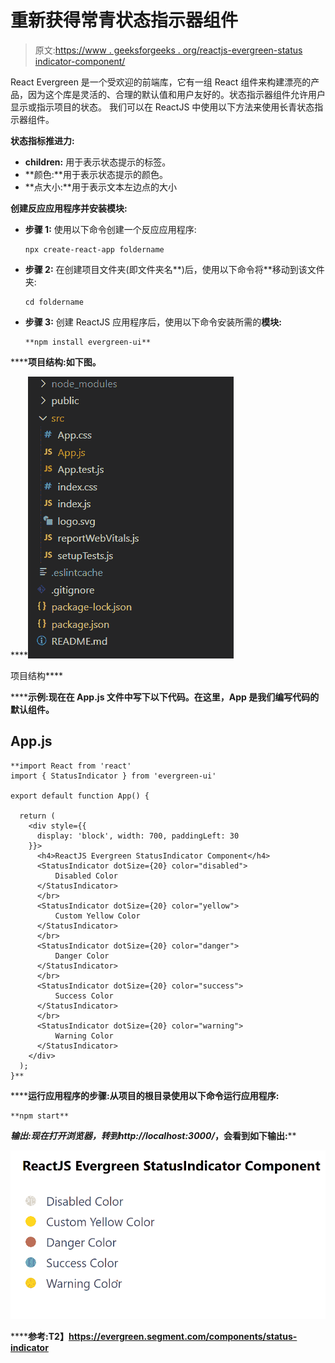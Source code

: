 # 重新获得常青状态指示器组件

> 原文:[https://www . geeksforgeeks . org/reactjs-evergreen-status indicator-component/](https://www.geeksforgeeks.org/reactjs-evergreen-statusindicator-component/)

React Evergreen 是一个受欢迎的前端库，它有一组 React 组件来构建漂亮的产品，因为这个库是灵活的、合理的默认值和用户友好的。状态指示器组件允许用户显示或指示项目的状态。 我们可以在 ReactJS 中使用以下方法来使用长青状态指示器组件。

**状态指标推进力:**

*   **children:** 用于表示状态提示的标签。
*   **颜色:**用于表示状态提示的颜色。
*   **点大小:**用于表示文本左边点的大小

**创建反应应用程序并安装模块:**

*   **步骤 1:** 使用以下命令创建一个反应应用程序:

    ```
    npx create-react-app foldername
    ```

*   **步骤 2:** 在创建项目文件夹(即文件夹名**)后，使用以下命令将**移动到该文件夹:

    ```
    cd foldername
    ```

*   **步骤 3:** 创建 ReactJS 应用程序后，使用以下命令安装所需的****模块:****

    ```
    **npm install evergreen-ui**
    ```

******项目结构:**如下图。****

****![](img/f04ae0d8b722a9fff0bd9bd138b29c23.png)

项目结构**** 

******示例:**现在在 **App.js** 文件中写下以下代码。在这里，App 是我们编写代码的默认组件。****

## ****App.js****

```
**import React from 'react'
import { StatusIndicator } from 'evergreen-ui'

export default function App() {

  return (
    <div style={{
      display: 'block', width: 700, paddingLeft: 30
    }}>
      <h4>ReactJS Evergreen StatusIndicator Component</h4>
      <StatusIndicator dotSize={20} color="disabled">
          Disabled Color
      </StatusIndicator> 
      </br>
      <StatusIndicator dotSize={20} color="yellow">
          Custom Yellow Color
      </StatusIndicator> 
      </br>
      <StatusIndicator dotSize={20} color="danger">
          Danger Color
      </StatusIndicator>
      </br>
      <StatusIndicator dotSize={20} color="success">
          Success Color
      </StatusIndicator> 
      </br>
      <StatusIndicator dotSize={20} color="warning">
          Warning Color
      </StatusIndicator>
    </div>
  );
}**
```

******运行应用程序的步骤:**从项目的根目录使用以下命令运行应用程序:****

```
**npm start**
```

******输出:**现在打开浏览器，转到***http://localhost:3000/***，会看到如下输出:****

****![](img/fa3c408f1b3d265ba094c221712f589e.png)****

******参考:**T2】https://evergreen.segment.com/components/status-indicator****